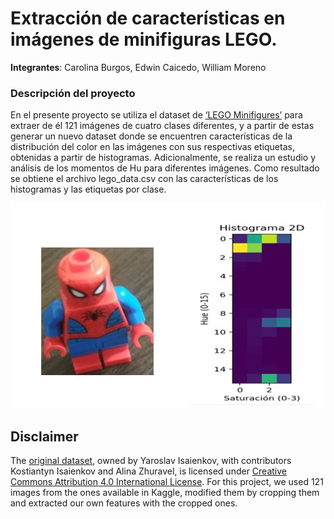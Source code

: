 # Extracción de características en imágenes de minifiguras LEGO.

**Integrantes**: Carolina Burgos, Edwin Caicedo, William Moreno

### Descripción del proyecto

En el presente proyecto se utiliza el dataset de [‘LEGO Minifigures’][kaggle] para extraer de él 121 imágenes de cuatro clases diferentes, y a partir de estas generar un nuevo dataset donde se encuentren características de la distribución del color en las imágenes con sus respectivas etiquetas, obtenidas a partir de histogramas. Adicionalmente, se realiza un estudio y análisis de los momentos de Hu para diferentes imágenes. Como resultado se obtiene el archivo lego_data.csv con las características de los histogramas y las etiquetas por clase.

![](/readme_img/hist_sp.jpg)

## Disclaimer
The [original dataset][kaggle], owned by Yaroslav Isaienkov, with contributors Kostiantyn Isaienkov and Alina Zhuravel, is licensed under
[Creative Commons Attribution 4.0 International License][cc-by]. For this project, we used 121 images from the ones available in Kaggle, modified them by cropping them and extracted our own features with the cropped ones.

[cc-by]: http://creativecommons.org/licenses/by/4.0/
[kaggle]: https://www.kaggle.com/ihelon/lego-minifigures-classification
